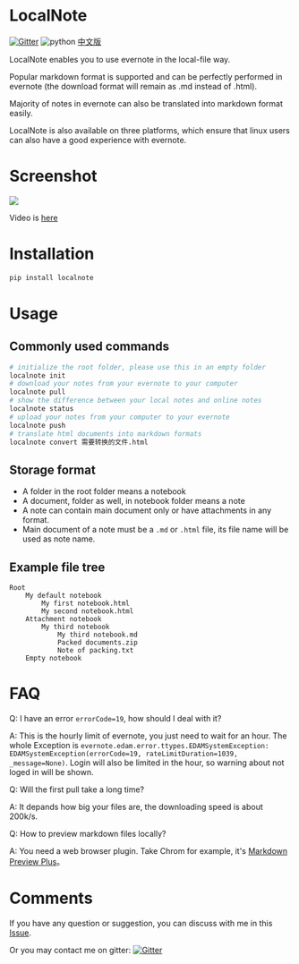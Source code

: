 # LocalNote

[![Gitter](https://badges.gitter.im/littlecodersh/LocalNote.svg)](https://gitter.im/littlecodersh/LocalNote?utm_source=badge&utm_medium=badge&utm_campaign=pr-badge) ![python](https://img.shields.io/badge/python-2.7-ff69b4.svg) [中文版](https://github.com/littlecodersh/LocalNote/blob/master/README.md)

LocalNote enables you to use evernote in the local-file way.

Popular markdown format is supported and can be perfectly performed in evernote (the download format will remain as .md instead of .html).

Majority of notes in evernote can also be translated into markdown format easily.

LocalNote is also available on three platforms, which ensure that linux users can also have a good experience with evernote.

# Screenshot

![](http://7xrip4.com1.z0.glb.clouddn.com/LocalNote%5CDemo_short.gif)

Video is [here](http://v.youku.com/v_show/id_XMTU3Nzc5NzU1Ng==)

# Installation

```bash
pip install localnote
```

# Usage

## Commonly used commands

```bash
# initialize the root folder, please use this in an empty folder
localnote init
# download your notes from your evernote to your computer
localnote pull
# show the difference between your local notes and online notes
localnote status
# upload your notes from your computer to your evernote
localnote push
# translate html documents into markdown formats
localnote convert 需要转换的文件.html
```

## Storage format
* A folder in the root folder means a notebook
* A document, folder as well, in notebook folder means a note
* A note can contain main document only or have attachments in any format.
* Main document of a note must be a `.md` or `.html` file, its file name will be used as note name.

## Example file tree

```
Root
    My default notebook 
        My first notebook.html
        My second notebook.html
    Attachment notebook
        My third notebook
            My third notebook.md
            Packed documents.zip
            Note of packing.txt
    Empty notebook
```

# FAQ

Q: I have an error `errorCode=19`, how should I deal with it?

A: This is the hourly limit of evernote, you just need to wait for an hour. The whole Exception is `evernote.edam.error.ttypes.EDAMSystemException: EDAMSystemException(errorCode=19, rateLimitDuration=1039, _message=None)`. Login will also be limited in the hour, so warning about not loged in will be shown.

Q: Will the first pull take a long time?

A: It depands how big your files are, the downloading speed is about 200k/s.

Q: How to preview markdown files locally?

A: You need a web browser plugin. Take Chrom for example, it's [Markdown Preview Plus](https://chrome.google.com/webstore/detail/markdown-preview-plus/febilkbfcbhebfnokafefeacimjdckgl)。

# Comments

If you have any question or suggestion, you can discuss with me in this [Issue](https://github.com/littlecodersh/LocalNote/issues/1).

Or you may contact me on gitter: [![Gitter](https://badges.gitter.im/littlecodersh/LocalNote.svg)](https://gitter.im/littlecodersh/LocalNote?utm_source=badge&utm_medium=badge&utm_campaign=pr-badge)
